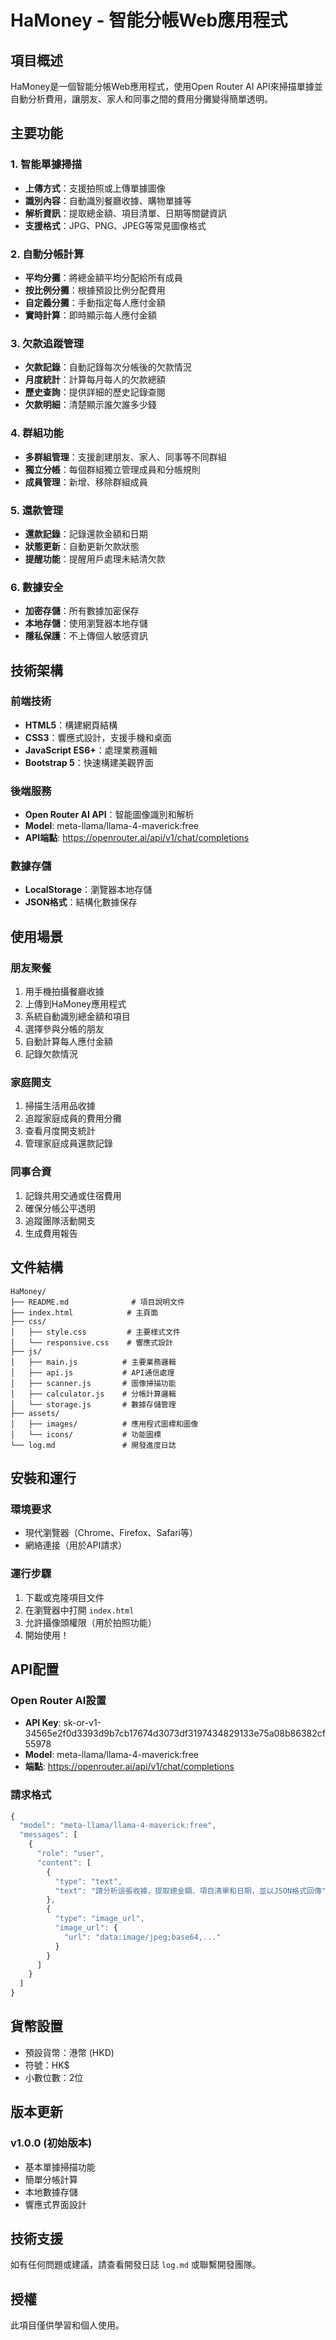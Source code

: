 # HaMoney - 智能分帳Web應用程式

## 項目概述

HaMoney是一個智能分帳Web應用程式，使用Open Router AI API來掃描單據並自動分析費用，讓朋友、家人和同事之間的費用分攤變得簡單透明。

## 主要功能

### 1. 智能單據掃描
- **上傳方式**：支援拍照或上傳單據圖像
- **識別內容**：自動識別餐廳收據、購物單據等
- **解析資訊**：提取總金額、項目清單、日期等關鍵資訊
- **支援格式**：JPG、PNG、JPEG等常見圖像格式

### 2. 自動分帳計算
- **平均分攤**：將總金額平均分配給所有成員
- **按比例分攤**：根據預設比例分配費用
- **自定義分攤**：手動指定每人應付金額
- **實時計算**：即時顯示每人應付金額

### 3. 欠款追蹤管理
- **欠款記錄**：自動記錄每次分帳後的欠款情況
- **月度統計**：計算每月每人的欠款總額
- **歷史查詢**：提供詳細的歷史記錄查閱
- **欠款明細**：清楚顯示誰欠誰多少錢

### 4. 群組功能
- **多群組管理**：支援創建朋友、家人、同事等不同群組
- **獨立分帳**：每個群組獨立管理成員和分帳規則
- **成員管理**：新增、移除群組成員

### 5. 還款管理
- **還款記錄**：記錄還款金額和日期
- **狀態更新**：自動更新欠款狀態
- **提醒功能**：提醒用戶處理未結清欠款

### 6. 數據安全
- **加密存儲**：所有數據加密保存
- **本地存儲**：使用瀏覽器本地存儲
- **隱私保護**：不上傳個人敏感資訊

## 技術架構

### 前端技術
- **HTML5**：構建網頁結構
- **CSS3**：響應式設計，支援手機和桌面
- **JavaScript ES6+**：處理業務邏輯
- **Bootstrap 5**：快速構建美觀界面

### 後端服務
- **Open Router AI API**：智能圖像識別和解析
- **Model**: meta-llama/llama-4-maverick:free
- **API端點**: https://openrouter.ai/api/v1/chat/completions

### 數據存儲
- **LocalStorage**：瀏覽器本地存儲
- **JSON格式**：結構化數據保存

## 使用場景

### 朋友聚餐
1. 用手機拍攝餐廳收據
2. 上傳到HaMoney應用程式
3. 系統自動識別總金額和項目
4. 選擇參與分帳的朋友
5. 自動計算每人應付金額
6. 記錄欠款情況

### 家庭開支
1. 掃描生活用品收據
2. 追蹤家庭成員的費用分攤
3. 查看月度開支統計
4. 管理家庭成員還款記錄

### 同事合資
1. 記錄共用交通或住宿費用
2. 確保分帳公平透明
3. 追蹤團隊活動開支
4. 生成費用報告

## 文件結構

```
HaMoney/
├── README.md              # 項目說明文件
├── index.html            # 主頁面
├── css/
│   ├── style.css         # 主要樣式文件
│   └── responsive.css    # 響應式設計
├── js/
│   ├── main.js          # 主要業務邏輯
│   ├── api.js           # API通信處理
│   ├── scanner.js       # 圖像掃描功能
│   ├── calculator.js    # 分帳計算邏輯
│   └── storage.js       # 數據存儲管理
├── assets/
│   ├── images/          # 應用程式圖標和圖像
│   └── icons/           # 功能圖標
└── log.md               # 開發進度日誌
```

## 安裝和運行

### 環境要求
- 現代瀏覽器（Chrome、Firefox、Safari等）
- 網絡連接（用於API請求）

### 運行步驟
1. 下載或克隆項目文件
2. 在瀏覽器中打開 `index.html`
3. 允許攝像頭權限（用於拍照功能）
4. 開始使用！

## API配置

### Open Router AI設置
- **API Key**: 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
- **Model**: meta-llama/llama-4-maverick:free
- **端點**: https://openrouter.ai/api/v1/chat/completions

### 請求格式
```javascript
{
  "model": "meta-llama/llama-4-maverick:free",
  "messages": [
    {
      "role": "user",
      "content": [
        {
          "type": "text",
          "text": "請分析這張收據，提取總金額、項目清單和日期，並以JSON格式回傳"
        },
        {
          "type": "image_url",
          "image_url": {
            "url": "data:image/jpeg;base64,..."
          }
        }
      ]
    }
  ]
}
```

## 貨幣設置
- 預設貨幣：港幣 (HKD)
- 符號：HK$
- 小數位數：2位

## 版本更新

### v1.0.0 (初始版本)
- 基本單據掃描功能
- 簡單分帳計算
- 本地數據存儲
- 響應式界面設計

## 技術支援

如有任何問題或建議，請查看開發日誌 `log.md` 或聯繫開發團隊。

## 授權
此項目僅供學習和個人使用。 